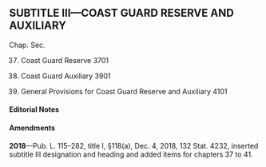 SUBTITLE III—COAST GUARD RESERVE AND AUXILIARY
----------

Chap. Sec.

37. Coast Guard Reserve 3701

39. Coast Guard Auxiliary 3901

41. General Provisions for Coast Guard Reserve and Auxiliary 4101

#### **Editorial Notes** ####

#### Amendments ####

**2018**—Pub. L. 115–282, title I, §118(a), Dec. 4, 2018, 132 Stat. 4232, inserted subtitle III designation and heading and added items for chapters 37 to 41.